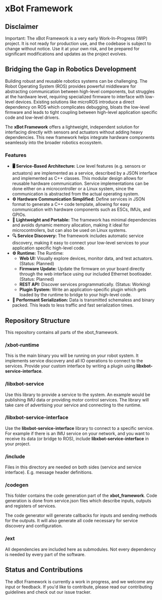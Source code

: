 # xBot Framework

## Disclaimer

Important: The xBot Framework is a very early Work-In-Progress (WIP) project. It is not ready for production use, and
the codebase is subject to change without notice. Use it at your own risk, and be prepared for significant modifications
and updates as the project evolves.

## Bridging the Gap in Robotics Development

Building robust and reusable robotics systems can be challenging. The Robot Operating System (ROS) provides powerful
middleware for abstracting communication between high-level components, but struggles at the hardware level, requiring
specialized firmware to interface with low-level devices. Existing solutions like microROS introduce a direct dependency
on ROS which complicates debugging, bloats the low-level firmware and leads to tight coupling between high-level
application specific code and low-level drivers.

The **xBot Framework** offers a lightweight, independent solution for interfacing directly with sensors and actuators
without adding heavy dependencies. This new framework helps integrate hardware components seamlessly into the broader
robotics ecosystem.

### Features

- **🖥 Service-Based Architecture:** Low level features (e.g. sensors or actuators) are implemented as a service,
  described by a JSON interface
  and implemented as C++ classes. This modular design allows for reusable hardware communication. Service
  implementations can be done either on a microcontroller or a Linux system, since the communication is abstracted from
  the actual operating system.
- **⚙️ Hardware Communication Simplified:** Define services in JSON format to generate a C++ code template, allowing for
  easy communication with hardware components such as ESCs, IMUs, and GPIOs.
- **🧩 Lightweight and Portable:** The framework has minimal dependencies and avoids dynamic memory allocation, making it
  ideal for microcontrollers, but can also be used on Linux systems.
- **🔍 Service Discovery:** The framework includes automatic service discovery, making it easy to connect your low-level
  services to your application specific high-level code.
- **⚙️ Runtime:** The Runtime:
    - **Web UI:** Visually explore devices, monitor data, and test actuators. (Status: Planned)
    - **Firmware Update:** Update the firmware on your board directly through the web interface using our included
      Ethernet bootloader. (Status: Planned)
    - **REST API:** Discover services programmatically. (Status: Working)
    - **Plugin System:** Write an application-specific plugin which gets loaded by the runtime to bridge to your
      high-level code.
- **🚀 Performant Serialization:** Data is transmitted schemaless and binary packed. This leads to less traffic and fast
  serialization times.

## Repository Structure

This repository contains all parts of the xbot_framework.

### /xbot-runtime

This is the main binary you will be running on your robot system. It implements service discovery and all IO operations
to connect to the services.
Provide your custom interface by writing a plugin using **libxbot-service-interface**.

### /libxbot-service

Use this library to provide a service to the system. An example would be publishing IMU data or providing motor control
services.
The library will take care of advertising your service and connecting to the runtime.

### /libxbot-service-interface

Use the **libxbot-service-interface** library to connect to a specific service. For example if there is an IMU service
on your network, and you want to receive its data (or bridge to ROS), include **libxbot-service-interface** in your
project.

### /include

Files in this directory are needed on both sides (service and service interface). E.g. message header definitions.

### /codegen

This folder contains the code generation part of the **xbot_framework**. Code generation is done from service.json files
which describe inputs, outputs and registers of services.

The code generator will generate callbacks for inputs and sending methods for the outputs. It will also generate all
code necessary for service discovery and configuration.

### /ext

All dependencies are included here as submodules. Not every dependency is needed by every part of the software.

## Status and Contributions

The xBot Framework is currently a work in progress, and we welcome any input or feedback. If you'd like to contribute,
please read our contributing guidelines and check out our issue tracker.
